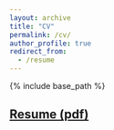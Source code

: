 ```yaml
---
layout: archive
title: "CV"
permalink: /cv/
author_profile: true
redirect_from:
  - /resume
---
```


{% include base_path %}

## [Resume (pdf)](https://drive.google.com/file/d/15qjJZFD9DP-erBH70RvkqBszQYCH5RiZ/view?usp=sharing)

<!---
Education
======
* Bachelors in Computer Engineering, P.I.C.T, Pune, 2018 - Present
* Diploma in Computer Engineering, Government Polytechnic, Pune, 2015 - 2018
* Matriculation, Maharashtra State Board, 2015

Work experience
======
* Summer 2015: Research Assistant
  * Github University
  * Duties included: Tagging issues
  * Supervisor: Professor Git

* Fall 2015: Research Assistant
  * Github University
  * Duties included: Merging pull requests
  * Supervisor: Professor Hub
  
Skills
======
* Skill 1
* Skill 2
  * Sub-skill 2.1
  * Sub-skill 2.2
  * Sub-skill 2.3
* Skill 3
  
Service and leadership
======
* Currently signed in to 43 different slack teams
--->
